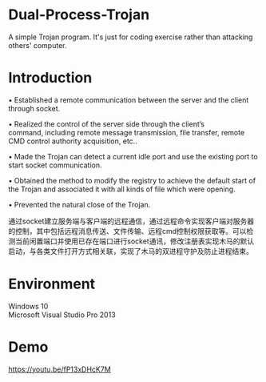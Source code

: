 # Dual-Process-Trojan
A simple Trojan program. It's just for coding exercise rather than attacking others' computer.  
# Introduction  
•	Established a remote communication between the server and the client through socket.  
  
•	Realized the control of the server side through the client’s command, including remote message transmission, file transfer, remote CMD control authority acquisition, etc..  
  
•	Made the Trojan can detect a current idle port and use the existing port to start socket communication. 
  
•	Obtained the method to modify the registry to achieve the default start of the Trojan and associated it with all kinds of file which were opening.  
  
•	Prevented the natural close of the Trojan.  
  
通过socket建立服务端与客户端的远程通信，通过远程命令实现客户端对服务器的控制，其中包括远程消息传送、文件传输、远程cmd控制权限获取等。可以检测当前闲置端口并使用已存在端口进行socket通讯，修改注册表实现木马的默认启动，与各类文件打开方式相关联，实现了木马的双进程守护及防止进程结束。  
# Environment  
Windows 10  
Microsoft Visual Studio Pro 2013  
# Demo  
https://youtu.be/fP13xDHcK7M  
